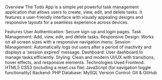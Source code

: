 Overview
The Todo App is a simple yet powerful task management application that allows users to create, view, edit, and delete tasks. It features a user-friendly interface with visually appealing designs and responsive layouts for a seamless experience across devices.

Features
User Authentication: Secure sign-up and login pages.
Task Management: Add, view, edit, and delete tasks.
Responsive Design: Works on all screen sizes with a responsive navigation menu.
Session Management: Automatically logs out users after a period of inactivity and displays a 'session expired' message.
Dashboard: User dashboard to manage tasks efficiently.
Styling: Clean and modern UI/UX with transitions, hover effects, and responsive elements.
Technologies Used
Frontend:
HTML5
CSS3 (including a reset.css file)
JavaScript (for navigation toggle functionality)
Backend:
PHP
Database:
MySQL
Version Control:
Git & GitHub
